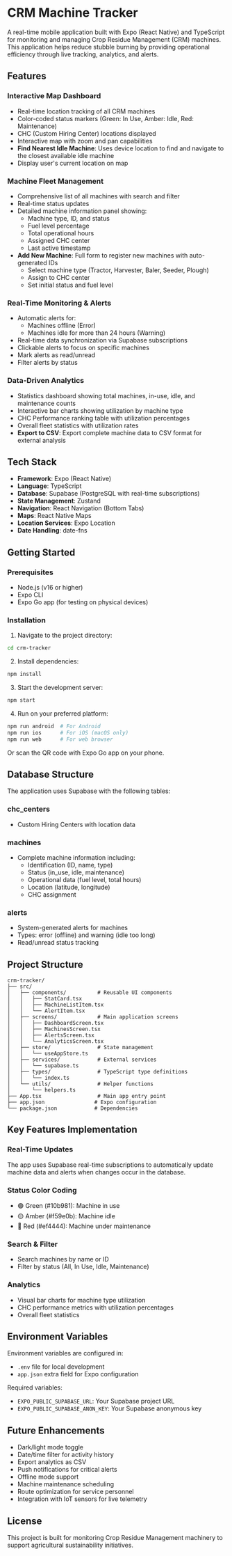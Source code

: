 # CRM Machine Tracker

A real-time mobile application built with Expo (React Native) and TypeScript for monitoring and managing Crop Residue Management (CRM) machines. This application helps reduce stubble burning by providing operational efficiency through live tracking, analytics, and alerts.

## Features

### Interactive Map Dashboard
- Real-time location tracking of all CRM machines
- Color-coded status markers (Green: In Use, Amber: Idle, Red: Maintenance)
- CHC (Custom Hiring Center) locations displayed
- Interactive map with zoom and pan capabilities
- **Find Nearest Idle Machine**: Uses device location to find and navigate to the closest available idle machine
- Display user's current location on map

### Machine Fleet Management
- Comprehensive list of all machines with search and filter
- Real-time status updates
- Detailed machine information panel showing:
  - Machine type, ID, and status
  - Fuel level percentage
  - Total operational hours
  - Assigned CHC center
  - Last active timestamp
- **Add New Machine**: Full form to register new machines with auto-generated IDs
  - Select machine type (Tractor, Harvester, Baler, Seeder, Plough)
  - Assign to CHC center
  - Set initial status and fuel level

### Real-Time Monitoring & Alerts
- Automatic alerts for:
  - Machines offline (Error)
  - Machines idle for more than 24 hours (Warning)
- Real-time data synchronization via Supabase subscriptions
- Clickable alerts to focus on specific machines
- Mark alerts as read/unread
- Filter alerts by status

### Data-Driven Analytics
- Statistics dashboard showing total machines, in-use, idle, and maintenance counts
- Interactive bar charts showing utilization by machine type
- CHC Performance ranking table with utilization percentages
- Overall fleet statistics with utilization rates
- **Export to CSV**: Export complete machine data to CSV format for external analysis

## Tech Stack

- **Framework**: Expo (React Native)
- **Language**: TypeScript
- **Database**: Supabase (PostgreSQL with real-time subscriptions)
- **State Management**: Zustand
- **Navigation**: React Navigation (Bottom Tabs)
- **Maps**: React Native Maps
- **Location Services**: Expo Location
- **Date Handling**: date-fns

## Getting Started

### Prerequisites

- Node.js (v16 or higher)
- Expo CLI
- Expo Go app (for testing on physical devices)

### Installation

1. Navigate to the project directory:
```bash
cd crm-tracker
```

2. Install dependencies:
```bash
npm install
```

3. Start the development server:
```bash
npm start
```

4. Run on your preferred platform:
```bash
npm run android  # For Android
npm run ios      # For iOS (macOS only)
npm run web      # For web browser
```

Or scan the QR code with Expo Go app on your phone.

## Database Structure

The application uses Supabase with the following tables:

### chc_centers
- Custom Hiring Centers with location data

### machines
- Complete machine information including:
  - Identification (ID, name, type)
  - Status (in_use, idle, maintenance)
  - Operational data (fuel level, total hours)
  - Location (latitude, longitude)
  - CHC assignment

### alerts
- System-generated alerts for machines
- Types: error (offline) and warning (idle too long)
- Read/unread status tracking

## Project Structure

```
crm-tracker/
├── src/
│   ├── components/          # Reusable UI components
│   │   ├── StatCard.tsx
│   │   ├── MachineListItem.tsx
│   │   └── AlertItem.tsx
│   ├── screens/             # Main application screens
│   │   ├── DashboardScreen.tsx
│   │   ├── MachinesScreen.tsx
│   │   ├── AlertsScreen.tsx
│   │   └── AnalyticsScreen.tsx
│   ├── store/               # State management
│   │   └── useAppStore.ts
│   ├── services/            # External services
│   │   └── supabase.ts
│   ├── types/               # TypeScript type definitions
│   │   └── index.ts
│   └── utils/               # Helper functions
│       └── helpers.ts
├── App.tsx                  # Main app entry point
├── app.json                # Expo configuration
└── package.json            # Dependencies

```

## Key Features Implementation

### Real-Time Updates
The app uses Supabase real-time subscriptions to automatically update machine data and alerts when changes occur in the database.

### Status Color Coding
- 🟢 Green (#10b981): Machine in use
- 🟡 Amber (#f59e0b): Machine idle
- 🔴 Red (#ef4444): Machine under maintenance

### Search & Filter
- Search machines by name or ID
- Filter by status (All, In Use, Idle, Maintenance)

### Analytics
- Visual bar charts for machine type utilization
- CHC performance metrics with utilization percentages
- Overall fleet statistics

## Environment Variables

Environment variables are configured in:
- `.env` file for local development
- `app.json` extra field for Expo configuration

Required variables:
- `EXPO_PUBLIC_SUPABASE_URL`: Your Supabase project URL
- `EXPO_PUBLIC_SUPABASE_ANON_KEY`: Your Supabase anonymous key

## Future Enhancements

- Dark/light mode toggle
- Date/time filter for activity history
- Export analytics as CSV
- Push notifications for critical alerts
- Offline mode support
- Machine maintenance scheduling
- Route optimization for service personnel
- Integration with IoT sensors for live telemetry

## License

This project is built for monitoring Crop Residue Management machinery to support agricultural sustainability initiatives.
